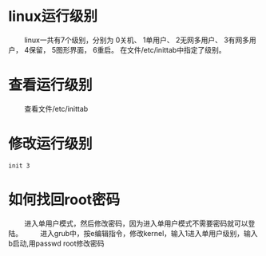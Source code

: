 
# linux运行级别
&emsp;&emsp; linux一共有7个级别，分别为
0关机、
1单用户、
2无网多用户、
3有网多用户，
4保留，
5图形界面，
6重启。
在文件/etc/inittab中指定了级别。
<!---more-->
# 查看运行级别
&emsp;&emsp; 查看文件/etc/inittab 

# 修改运行级别
```
init 3
```

# 如何找回root密码
&emsp;&emsp; 进入单用户模式，然后修改密码，因为进入单用户模式不需要密码就可以登陆。
&emsp;&emsp; 进入grub中，按e编辑指令，修改kernel，输入1进入单用户级别，输入b启动,用passwd root修改密码


